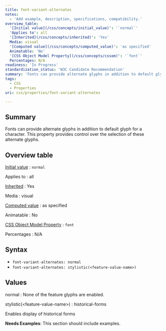 ```yaml
---
title: font-variant-alternates
notes:
  - 'Add example, description, specifications, compatibility.'
overview_table:
  '[Initial value](/css/concepts/initial_value)': '`normal`'
  'Applies to': all
  '[Inherited](/css/concepts/inherited)': 'Yes'
  Media: visual
  '[Computed value](/css/concepts/computed_value)': 'as specified'
  Animatable: 'No'
  '[CSS Object Model Property](/css/concepts/cssom)': '`font`'
  Percentages: N/A
readiness: 'In Progress'
standardization_status: 'W3C Candidate Recommendation'
summary: 'Fonts can provide alternate glyphs in addition to default glyph for a character. This property provides control over the selection of these alternate glyphs.'
tags:
  - CSS
  - Properties
uri: css/properties/font-variant-alternates

---
```

## Summary

Fonts can provide alternate glyphs in addition to default glyph for a character. This property provides control over the selection of these alternate glyphs.

## Overview table

[Initial value](/css/concepts/initial_value)
:   `normal`

Applies to
:   all

[Inherited](/css/concepts/inherited)
:   Yes

Media
:   visual

[Computed value](/css/concepts/computed_value)
:   as specified

Animatable
:   No

[CSS Object Model Property](/css/concepts/cssom)
:   `font`

Percentages
:   N/A

## Syntax

-   `font-variant-alternates: normal`
-   `font-variant-alternates: stylistic(<feature-value-name>)`

## Values

normal
:   None of the feature glyphs are enabled.

stylistic(\<feature-value-name\>)
:   historical-forms

Enables display of historical forms

**Needs Examples**: This section should include examples.

